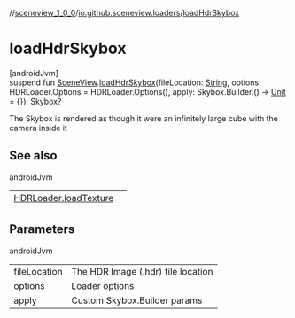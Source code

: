 //[sceneview_1_0_0](../../index.md)/[io.github.sceneview.loaders](index.md)/[loadHdrSkybox](load-hdr-skybox.md)

# loadHdrSkybox

[androidJvm]\
suspend fun [SceneView](../io.github.sceneview/-scene-view/index.md).[loadHdrSkybox](load-hdr-skybox.md)(fileLocation: [String](https://kotlinlang.org/api/latest/jvm/stdlib/kotlin/-string/index.html), options: HDRLoader.Options = HDRLoader.Options(), apply: Skybox.Builder.() -&gt; [Unit](https://kotlinlang.org/api/latest/jvm/stdlib/kotlin/-unit/index.html) = {}): Skybox?

The Skybox is rendered as though it were an infinitely large cube with the camera inside it

## See also

androidJvm

| | |
|---|---|
| [HDRLoader.loadTexture](load-texture.md) |  |

## Parameters

androidJvm

| | |
|---|---|
| fileLocation | The HDR Image (.hdr) file location |
| options | Loader options |
| apply | Custom Skybox.Builder params |
